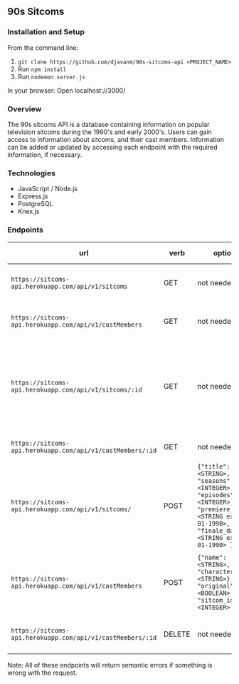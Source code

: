 ## 90s Sitcoms

### Installation and Setup
From the command line:
1. `git clone https://github.com/djavanm/90s-sitcoms-api <PROJECT_NAME>`
1. Run `npm install`
1. Run `nodemon server.js`

In your browser:
Open localhost://3000/

### Overview
The 90s sitcoms API is a database containing information on popular television sitcoms during the 1990's and early 2000's. Users can gain access to information about sitcoms, and their cast members. Information can be added or updated by accessing each endpoint with the required information, if necessary.

### Technologies
- JavaScript / Node.js 
- Express.js 
- PostgreSQL 
- Knex.js 

### Endpoints

| url | verb | options | expected response |
| ----|------|---------|---------------- |
| `https://sitcoms-api.herokuapp.com/api/v1/sitcoms` | GET | not needed | ARRAY of all sitcoms currently in the database |
| `https://sitcoms-api.herokuapp.com/api/v1/castMembers` | GET | not needed | ARRAY of all cast members currently in the database |
| `https://sitcoms-api.herokuapp.com/api/v1/sitcoms/:id` | GET | not needed | OBJECT containing SITCOM key detailing current sitcom, and CAST key containing an ARRAY of castMembers.|
| `https://sitcoms-api.herokuapp.com/api/v1/castMembers/:id` | GET | not needed | OBJECT of the specified castMember |
| `https://sitcoms-api.herokuapp.com/api/v1/sitcoms/` | POST | `{"title": <STRING>, "seasons": <INTEGER>, "episodes": <INTEGER>, "premiere_date": <STRING ex. "01-01-1990>, "finale_date": <STRING ex. "01-01-1990> }` | Add a new sitcom to the shipyard database, success response contains sitcom ID `` |
| `https://sitcoms-api.herokuapp.com/api/v1/castMembers` | POST | `{"name": <STRING>, "character": <STRING>}, "original": <BOOLEAN>, "sitcom_id": <INTEGER> ` | Add new castMember; success response contains castMember ID |
| `https://sitcoms-api.herokuapp.com/api/v1/castMembers/:id` | DELETE | not needed | Delete selected cast member from the database |

Note: All of these endpoints will return semantic errors if something is wrong with the request.